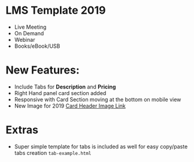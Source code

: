 # LMS Template 2019

- Live Meeting
- On Demand
- Webinar
- Books/eBook/USB

# New Features:

- Include Tabs for **Description** and **Pricing**
- Right Hand panel card section added
- Responsive with Card Section moving at the bottom on mobile view
- New Image for 2019 [Card Header Image Link](http://media.mycrowdwisdom.com.s3.amazonaws.com/aga/images/NPPA_2019.jpg)

# Extras

- Super simple template for tabs is included as well for easy copy/paste tabs creation `tab-example.html`
